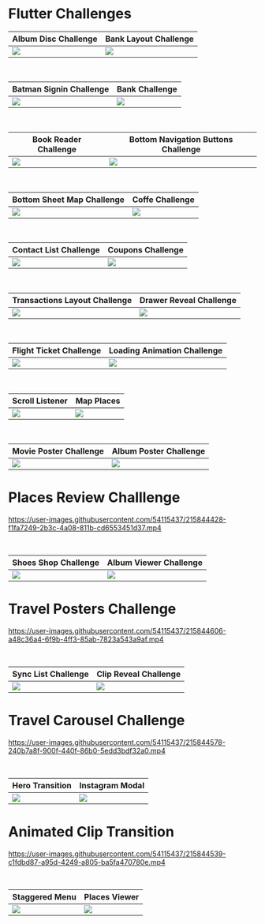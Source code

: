 # Flutter Challenges

<table>
<thead>
	<tr>
		<th>Album Disc Challenge</th>
		<th>Bank Layout Challenge</th>
	</tr>
</thead>
<tbody>
	<tr>
		<td><img src="https://res.cloudinary.com/dwzr9lray/image/upload/v1675178063/flutter_repos/Flutter%20Challenges/album_disc_challenge.gif"></td>
		<td><img src="https://res.cloudinary.com/dwzr9lray/image/upload/v1675178322/flutter_repos/Flutter%20Challenges/bank_challenge.gif"></td>
	</tr>
</tbody>
</table>

<br>

<table>
<thead>
	<tr>
		<th>Batman Signin Challenge</th>
		<th>Bank Challenge</th>
	</tr>
</thead>
<tbody>
	<tr>
		<td><img src="https://res.cloudinary.com/dwzr9lray/image/upload/v1675178397/flutter_repos/Flutter%20Challenges/batman_challenge.gif"></td>
		<td><img src="https://res.cloudinary.com/dwzr9lray/image/upload/v1675178518/flutter_repos/Flutter%20Challenges/boat_challenge.gif"></td>
	</tr>
</tbody>
</table>

<br>

<table>
<thead>
	<tr>
		<th>Book Reader Challenge</th>
		<th>Bottom Navigation Buttons Challenge</th>
	</tr>
</thead>
<tbody>
	<tr>
		<td><img src="https://res.cloudinary.com/dwzr9lray/image/upload/v1675178712/flutter_repos/Flutter%20Challenges/book_challenge.gif"></td>
		<td><img src="https://res.cloudinary.com/dwzr9lray/image/upload/v1675178741/flutter_repos/Flutter%20Challenges/bottom_navigation_challenge.gif"></td>
	</tr>
</tbody>
</table>

<br>

<table>
<thead>
	<tr>
		<th>Bottom Sheet Map Challenge</th>
		<th>Coffe Challenge</th>
	</tr>
</thead>
<tbody>
	<tr>
		<td><img src="https://res.cloudinary.com/dwzr9lray/image/upload/v1675178846/flutter_repos/Flutter%20Challenges/bottom_sheet_challenge.gif"></td>
		<td><img src="https://res.cloudinary.com/dwzr9lray/image/upload/v1675179059/flutter_repos/Flutter%20Challenges/coffe_challenge.gif"></td>
	</tr>
</tbody>
</table>

<br>

<table>
<thead>
	<tr>
		<th>Contact List Challenge</th>
		<th>Coupons Challenge</th>
	</tr>
</thead>
<tbody>
	<tr>
		<td><img src="https://res.cloudinary.com/dwzr9lray/image/upload/v1675179113/flutter_repos/Flutter%20Challenges/contact_list_challenge.gif"></td>
		<td><img src="https://res.cloudinary.com/dwzr9lray/image/upload/v1675179605/flutter_repos/Flutter%20Challenges/coupons_challenge.gif"></td>
	</tr>
</tbody>
</table>

<br>

<table>
<thead>
	<tr>
		<th>Transactions Layout Challenge</th>
		<th>Drawer Reveal Challenge</th>
	</tr>
</thead>
<tbody>
	<tr>
		<td><img src="https://res.cloudinary.com/dwzr9lray/image/upload/v1675179698/flutter_repos/Flutter%20Challenges/currency_challenge.gif"></td>
		<td><img src="https://res.cloudinary.com/dwzr9lray/image/upload/v1675179764/flutter_repos/Flutter%20Challenges/drawer_challenge.gif"></td>
	</tr>
</tbody>
</table>

<br>

<table>
<thead>
	<tr>
		<th>Flight Ticket Challenge</th>
		<th>Loading Animation Challenge</th>
	</tr>
</thead>
<tbody>
	<tr>
		<td><img src="https://res.cloudinary.com/dwzr9lray/image/upload/v1675179808/flutter_repos/Flutter%20Challenges/flight_challenge.gif"></td>
		<td><img src="https://res.cloudinary.com/dwzr9lray/image/upload/v1675179853/flutter_repos/Flutter%20Challenges/loading_challenge.gif"></td>
	</tr>
</tbody>
</table>

<br>

<table>
<thead>
	<tr>
		<th>Scroll Listener</th>
		<th>Map Places</th>
	</tr>
</thead>
<tbody>
	<tr>
		<td><img src="https://res.cloudinary.com/dwzr9lray/image/upload/v1675179924/flutter_repos/Flutter%20Challenges/messages_challenge.gif"></td>
		<td><img src="https://res.cloudinary.com/dwzr9lray/image/upload/v1675179968/flutter_repos/Flutter%20Challenges/map_challenge.gif"></td>
	</tr>
</tbody>
</table>

<br>

<table>
<thead>
	<tr>
		<th>Movie Poster Challenge</th>
		<th>Album Poster Challenge</th>
	</tr>
</thead>
<tbody>
	<tr>
		<td><img src="https://res.cloudinary.com/dwzr9lray/image/upload/v1675180189/flutter_repos/Flutter%20Challenges/movie_poster_challenge.gif"></td>
		<td><img src="https://res.cloudinary.com/dwzr9lray/image/upload/v1675180494/flutter_repos/Flutter%20Challenges/music_challenge.gif"></td>
	</tr>
</tbody>
</table>

# Places Review Challlenge

https://user-images.githubusercontent.com/54115437/215844428-f1fa7249-2b3c-4a08-811b-cd6553451d37.mp4



<br>

<table>
<thead>
	<tr>
		<th>Shoes Shop Challenge</th>
		<th>Album Viewer Challenge</th>
	</tr>
</thead>
<tbody>
	<tr>
		<td><img src="https://res.cloudinary.com/dwzr9lray/image/upload/v1675180673/flutter_repos/Flutter%20Challenges/shoes_shop_challenge.gif"></td>
		<td><img src="https://res.cloudinary.com/dwzr9lray/image/upload/v1675181138/flutter_repos/Flutter%20Challenges/player_challenge.gif"></td>
	</tr>
</tbody>
</table>

# Travel Posters Challenge

https://user-images.githubusercontent.com/54115437/215844606-a48c36a4-6f9b-4ff3-85ab-7823a543a9af.mp4


<br>

<table>
<thead>
	<tr>
		<th>Sync List Challenge</th>
		<th>Clip Reveal Challenge</th>
	</tr>
</thead>
<tbody>
	<tr>
		<td><img src="https://res.cloudinary.com/dwzr9lray/image/upload/v1675181235/flutter_repos/Flutter%20Challenges/rappi_challenge.gif"></td>
		<td><img src="https://res.cloudinary.com/dwzr9lray/image/upload/v1675181262/flutter_repos/Flutter%20Challenges/skins_challenge.gif"></td>
	</tr>
</tbody>
</table>

# Travel Carousel Challenge

https://user-images.githubusercontent.com/54115437/215844578-240b7a8f-900f-440f-86b0-5edd3bdf32a0.mp4


<br>

<table>
<thead>
	<tr>
		<th>Hero Transition</th>
		<th>Instagram Modal</th>
	</tr>
</thead>
<tbody>
	<tr>
		<td><img src="https://res.cloudinary.com/dwzr9lray/image/upload/v1675182203/flutter_repos/Flutter%20Challenges/clip_transition.gif"></td>
		<td><img src="https://res.cloudinary.com/dwzr9lray/image/upload/v1675182409/flutter_repos/Flutter%20Challenges/instagram_modal.gif"></td>
	</tr>
</tbody>
</table>

# Animated Clip Transition

https://user-images.githubusercontent.com/54115437/215844539-c1fdbd87-a95d-4249-a805-ba5fa470780e.mp4


<br>

<table>
<thead>
	<tr>
		<th>Staggered Menu</th>
		<th>Places Viewer</th>
	</tr>
</thead>
<tbody>
	<tr>
		<td><img src="https://res.cloudinary.com/dwzr9lray/image/upload/v1675182577/flutter_repos/Flutter%20Challenges/staggered_menu.gif"></td>
		<td><img src="https://res.cloudinary.com/dwzr9lray/image/upload/v1675182890/flutter_repos/Flutter%20Challenges/travel_viewer_challenge.gif"></td>
	</tr>
</tbody>
</table>
